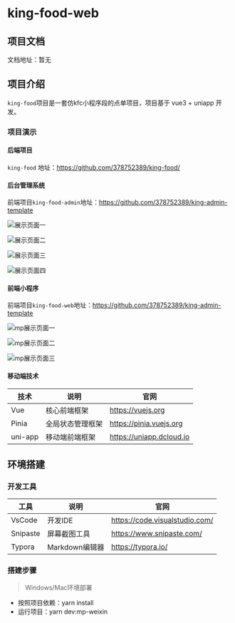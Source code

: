 # king-food-web



## 项目文档

文档地址：暂无

## 项目介绍

`king-food`项目是一套仿kfc小程序段的点单项目，项目基于 vue3 + uniapp 开发。

### 项目演示

#### 后端项目

`king-food` 地址：https://github.com/378752389/king-food/

#### 后台管理系统

前端项目`king-food-admin`地址：https://github.com/378752389/king-admin-template

![展示页面一](./document/admin/pkg.jpg)

![展示页面二](./document/admin/pkg_edit.jpg)

![展示页面三](./document/admin/order.jpg)

![展示页面四](./document/admin/order_detail.jpg)

#### 前端小程序

前端项目`king-food-web`地址：https://github.com/378752389/king-admin-template

![mp展示页面一](./document/mp/menu.jpg)

![mp展示页面二](./document/mp/cart.jpg)

![mp展示页面三](./document/mp/index.jpg)


#### 移动端技术

| 技术         | 说明             | 官网                                    |
| ------------ | ---------------- | --------------------------------------- |
| Vue          | 核心前端框架     | https://vuejs.org                       |
| Pinia        | 全局状态管理框架 | https://pinia.vuejs.org                  |
| uni-app      | 移动端前端框架   | https://uniapp.dcloud.io                |


## 环境搭建

### 开发工具

| 工具          | 说明                | 官网                                            |
| ------------- | ------------------- | ----------------------------------------------- |
| VsCode        | 开发IDE             | https://code.visualstudio.com/         |
| Snipaste      | 屏幕截图工具        | https://www.snipaste.com/                       |
| Typora        | Markdown编辑器      | https://typora.io/                              |



### 搭建步骤

> Windows/Mac环境部署

- 按照项目依赖：yarn install
- 运行项目：yarn dev:mp-weixin



